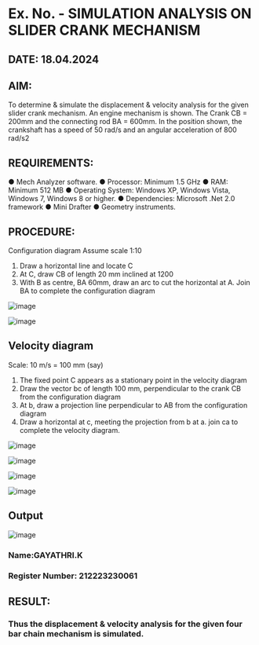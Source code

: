 # Ex. No.  - SIMULATION ANALYSIS ON SLIDER CRANK MECHANISM

## DATE: 18.04.2024

## AIM:
To determine & simulate the displacement & velocity analysis for the given slider crank mechanism. 
An engine mechanism is shown. The Crank CB = 200mm and the connecting rod BA = 600mm. In the position shown, the crankshaft has a speed of 50 rad/s and an angular acceleration of 800 rad/s2


## REQUIREMENTS:
●	Mech Analyzer software.
●	Processor: Minimum 1.5 GHz
●	RAM: Minimum 512 MB
●	Operating System: Windows XP, Windows Vista, Windows 7, Windows 8 or higher.
●	Dependencies: Microsoft .Net 2.0 framework
●	Mini Drafter
●	Geometry instruments.

## PROCEDURE:
 Configuration diagram
 Assume scale 1:10
 1. Draw a horizontal line and locate C 
 2. At C, draw CB of length 20 mm inclined at 1200 
 3. With B as centre, BA 60mm, draw an arc to cut the horizontal at A. Join BA to complete the configuration diagram 

![image](https://github.com/Sellakumar1987/Ex.-No.2---SIMULATION-ANALYSIS-ON-SLIDER-CRANK-MECHANISM/assets/113594316/0e905314-0fc5-4e13-a513-67c95aced702)

![image](https://github.com/Sellakumar1987/Ex.-No.2---SIMULATION-ANALYSIS-ON-SLIDER-CRANK-MECHANISM/assets/113594316/590ca17d-5a31-427c-816d-975478542bcd)


## Velocity diagram
  Scale: 10 m/s = 100 mm (say) 
1. The fixed point C appears as a stationary point in the velocity diagram
2. Draw the vector bc of length 100 mm, perpendicular to the crank CB from the configuration diagram 
3. At b, draw a projection line perpendicular to AB from the configuration diagram 
4. Draw a horizontal at c, meeting the projection from b at a. join ca to complete the velocity diagram.

![image](https://github.com/Sellakumar1987/Ex.-No.2---SIMULATION-ANALYSIS-ON-SLIDER-CRANK-MECHANISM/assets/113594316/23ca1772-5a92-4b8b-a8bc-e149da33d297)

![image](https://github.com/Sellakumar1987/Ex.-No.2---SIMULATION-ANALYSIS-ON-SLIDER-CRANK-MECHANISM/assets/113594316/d1412f9a-dcab-4433-a9a5-b5d6d19257b9)

![image](https://github.com/Sellakumar1987/Ex.-No.2---SIMULATION-ANALYSIS-ON-SLIDER-CRANK-MECHANISM/assets/113594316/b703f1f3-def1-4fd9-a9da-6b5c4d57b632)

![image](https://github.com/Sellakumar1987/Ex.-No.2---SIMULATION-ANALYSIS-ON-SLIDER-CRANK-MECHANISM/assets/113594316/188cba1a-fe54-4549-a6e5-3bb6b8d7b120)

## Output
![image](https://github.com/d-kavinraja/Ex.-No.2---SIMULATION-ANALYSIS-ON-SLIDER-CRANK-MECHANISM/assets/119875375/b594990f-c4d1-4e7f-9635-363eee18635f)

### Name:GAYATHRI.K
### Register Number: 212223230061

## RESULT:
### Thus the displacement & velocity analysis for the given four bar chain mechanism is simulated.
